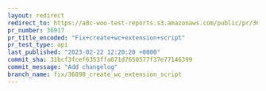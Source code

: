 ```yaml
---
layout: redirect
redirect_to: https://a8c-woo-test-reports.s3.amazonaws.com/public/pr/36917/api/index.html
pr_number: 36917
pr_title_encoded: "Fix+create+wc+extension+script"
pr_test_type: api
last_published: "2023-02-22 12:20:20 +0000"
commit_sha: 31bcf3fcef6353ffa071d7650577f37e77146399
commit_message: "Add changelog"
branch_name: fix/36890_create_wc_extension_script
---
```

